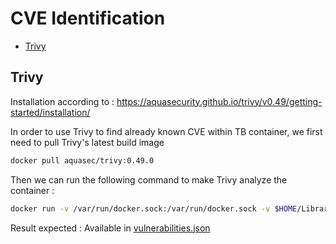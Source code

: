 # CVE Identification

- [Trivy](#trivy)


## Trivy

Installation according to :
https://aquasecurity.github.io/trivy/v0.49/getting-started/installation/

In order to use Trivy to find already known CVE within TB container, we first need to pull Trivy's latest build image

```bash
docker pull aquasec/trivy:0.49.0 
```

Then we can run the following command to make Trivy analyze the container :

```bash
docker run -v /var/run/docker.sock:/var/run/docker.sock -v $HOME/Library/Caches:/root/.cache/ aquasec/trivy:0.49.0 image thingsboard/tb-postgres --format json > rapport_vulnerabilites.json
```

Result expected : Available in [vulnerabilities.json](https://github.com/fabienzx/tb/blob/main/cve/vulnerabilities.json)


